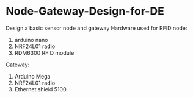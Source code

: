 # Node-Gateway-Design-for-DE
Design a basic sensor node and gateway
Hardware used for RFID node:
1. arduino nano
2. NRF24L01 radio
3. RDM6300 RFID module

Gateway:
1. Arduino Mega
2. NRF24L01 radio
3. Ethernet shield 5100
